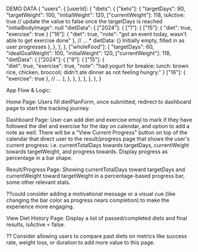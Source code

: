 DEMO DATA
{
    "users": {
      [userId]: { 
        "diets": {
          ["keto"]: {
            "targetDays": 90,
            "targetWeight": 100,
            "initialWeight": 120,
            ["currentWeight"]: 118,
            isActive: true // update the value to false once the targetDays is reached
            "initialBodyImage": null
            "dietData": {
              ["2024"]: {
                ["1"]: {
                  ["15"]: { "diet": true, "exercise": true }
                  ["16"]: { 
                    "diet": true,
                    "note": "got an event today, wasn't able to get exercise done"
                   },
                  // ... * dietData: {} Initially empty, filled in as user progresses
                },
              },
            },
          },
          ["wholeFood"]: {
            "targetDays": 60,
            "idealGoalWeight": 100,
            "initialWeight": 120,
            ["currentWeight"]: 118,
            "dietData": {
              ["2024"]: {
                ["9"]: {
                  ["15"]: {  
                           "diet": true,
                           "exercise": true,
                           "note": "had yogurt for breakie; lunch: brown rice, chicken, broccoli; didn't ate dinner as not feeling hungry."
                  }
                  ["16"]: { "exercise": true },
                  // ...
                },
              },
            },
          },
      },
    },
  },
}

App Flow & Logic:

Home Page:
 Users fill dietPlanForm, once submitted, redirect to dashboard page to start the tracking journey.

Dashboard Page:
 User can add diet and exercise emoji to mark if they have followed the diet and exercise for the day on calendar, and option to add a note as well. There will be a "View Current Progress" button on top of the calendar that direct user to the result/progress page that shows the user's current progress: i.e. currentTotalDays towards targetDays, currentWeight towards targetWeight, and progress towards. Display progress as percentage in a bar shape.

Result/Progress Page:
Showing currentTotalDays toward targetDays and currentWeight toward targetWeight in a percentage-based progress bar, some other relevant stats.

??could consider adding a motivational message or a visual cue (like changing the bar color as progress nears completion) to make the experience more engaging.

View Diet History Page:
 Display a list of passed/completed diets and final results, isActive = false.

 ?? Consider allowing users to compare past diets on metrics like success rate, weight loss, or duration to add more value to this page.